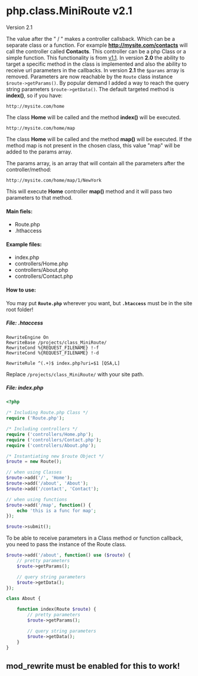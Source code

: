 # php.class.MiniRoute v2.1

Version 2.1

The value after the " / " makes a controller callsback. Which can be a separate class or a function. For
example **http://mysite.com/contacts** will call the controller called **Contacts**. This controller can be a php Class or a simple function. This functionality is from [v1.1](https://github.com/donvercety/php.class.MiniRoute/archive/v1.1.zip). In version **2.0** the ability to target a specific method in the class is implemented and also the ability to receive url parameters in the callbacks. In version **2.1** the `$params` array is removed. Parameters are now reachable by the `Route` class instance `$route->getParams()`. By popular demand I added a way to reach the query string parameters `$route->getData()`. The default targeted method is **index()**, so if you have:


```
http://mysite.com/home
```
The class **Home** will be called and the method **index()** will be executed.

```
http://mysite.com/home/map
```

The class **Home** will be called and the method **map()** will be executed. If the method map is not present in the chosen class, this value "map" will be added to the params array.  

The params array, is an array that will contain all the parameters after the controller/method:

```
http://mysite.com/home/map/1/NewYork
```
This will execute **Home** controller **map()** method and it will pass two parameters to that method.

#### Main fiels:

- Route.php
- .hthaccess

#### Example files:

- index.php
- controllers/Home.php
- controllers/About.php
- controllers/Contact.php

#### How to use:

You may put **`Route.php`** wherever you want, but **`.htaccess`**
must be in the site root folder!

##### File: .htaccess
```
RewriteEngine On
RewriteBase /projects/class_MiniRoute/
RewriteCond %{REQUEST_FILENAME} !-f
RewriteCond %{REQUEST_FILENAME} !-d

RewriteRule ^(.+)$ index.php?uri=$1 [QSA,L]
```

Replace `/projects/class_MiniRoute/` with your site path.

##### File: index.php
```php
<?php

/* Including Route.php Class */
require ('Route.php');

/* Including controllers */
require ('controllers/Home.php');
require ('controllers/Contact.php');
require ('controllers/About.php');

/* Instantiating new $route Object */
$route = new Route();

// when using Classes
$route->add('/', 'Home');
$route->add('/about', 'About');
$route->add('/contact', 'Contact');

// when using functions
$route->add('/map', function() {
    echo 'this is a func for map';
});

$route->submit();
```

To be able to receive parameters in a Class method or function callback,  
you need to pass the instance of the Route class.

```php
$route->add('/about', function() use ($route) {
	// pretty parameters
    $route->getParams();

    // query string parameters
    $route->getData();
});
```

```php
class About {

	function index(Route $route) {
		// pretty parameters
        $route->getParams();

        // query string parameters
        $route->getData();
	}
}
```

## **mod_rewrite must be enabled for this to work!**
